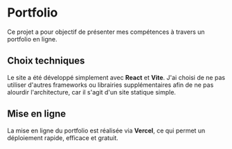 # Portfolio

Ce projet a pour objectif de présenter mes compétences à travers un portfolio en ligne.

## Choix techniques

Le site a été développé simplement avec **React** et **Vite**. J'ai choisi de ne pas utiliser d'autres frameworks ou librairies supplémentaires afin de ne pas alourdir l'architecture, car il s'agit d'un site statique simple.

## Mise en ligne

La mise en ligne du portfolio est réalisée via **Vercel**, ce qui permet un déploiement rapide, efficace et gratuit.
